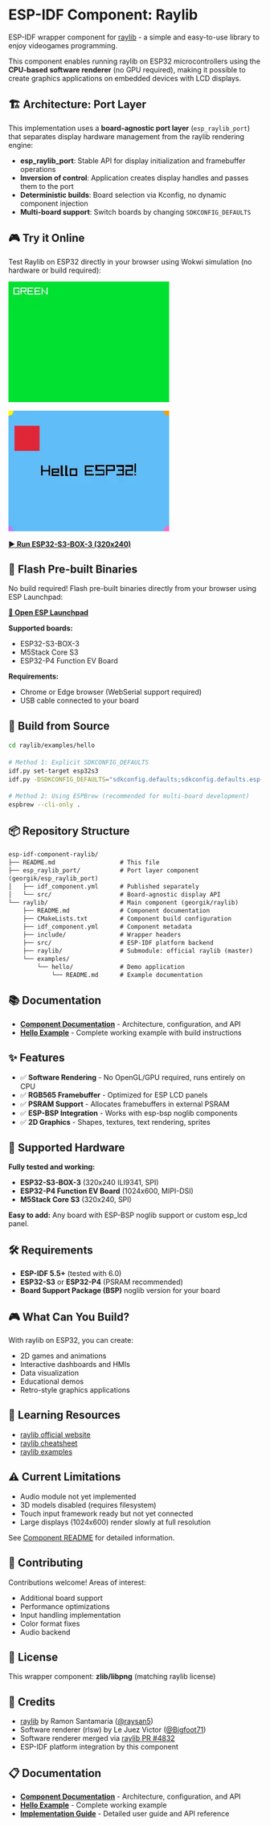 # ESP-IDF Component: Raylib

ESP-IDF wrapper component for [raylib](https://www.raylib.com/) - a simple and easy-to-use library to enjoy videogames programming.

This component enables running raylib on ESP32 microcontrollers using the **CPU-based software renderer** (no GPU required), making it possible to create graphics applications on embedded devices with LCD displays.

## 🏗️ Architecture: Port Layer

This implementation uses a **board-agnostic port layer** (`esp_raylib_port`) that separates display hardware management from the raylib rendering engine:

- **esp_raylib_port**: Stable API for display initialization and framebuffer operations
- **Inversion of control**: Application creates display handles and passes them to the port
- **Deterministic builds**: Board selection via Kconfig, no dynamic component injection
- **Multi-board support**: Switch boards by changing `SDKCONFIG_DEFAULTS`

## 🎮 Try it Online

Test Raylib on ESP32 directly in your browser using Wokwi simulation (no hardware or build required):


[![ESP32-S3-BOX-3 Green Screen](docs/img/raylib-hello-esp-box-3-green.webp)](https://wokwi.com/experimental/viewer?diagram=https%3A%2F%2Fraw.githubusercontent.com%2Fgeorgik%2Fesp-idf-component-raylib%2Fmain%2Fraylib%2Fexamples%2Fhello%2Fwokwi%2Fesp-box-3%2Fdiagram.json&firmware=https%3A%2F%2Fgithub.com%2Fgeorgik%2Fesp-idf-component-raylib%2Freleases%2Flatest%2Fdownload%2Fraylib-hello-latest-esp-box-3.bin)


[![ESP32-S3-BOX-3 Hello World](docs/img/raylib-hello-esp-box-3-hello.webp)](https://wokwi.com/experimental/viewer?diagram=https%3A%2F%2Fraw.githubusercontent.com%2Fgeorgik%2Fesp-idf-component-raylib%2Fmain%2Fraylib%2Fexamples%2Fhello%2Fwokwi%2Fesp-box-3%2Fdiagram.json&firmware=https%3A%2F%2Fgithub.com%2Fgeorgik%2Fesp-idf-component-raylib%2Freleases%2Flatest%2Fdownload%2Fraylib-hello-latest-esp-box-3.bin)

**[▶️ Run ESP32-S3-BOX-3 (320x240)](https://wokwi.com/experimental/viewer?diagram=https%3A%2F%2Fraw.githubusercontent.com%2Fgeorgik%2Fesp-idf-component-raylib%2Fmain%2Fraylib%2Fexamples%2Fhello%2Fwokwi%2Fesp-box-3%2Fdiagram.json&firmware=https%3A%2F%2Fgithub.com%2Fgeorgik%2Fesp-idf-component-raylib%2Freleases%2Flatest%2Fdownload%2Fraylib-hello-latest-esp-box-3.bin)**


## 🔌 Flash Pre-built Binaries

No build required! Flash pre-built binaries directly from your browser using ESP Launchpad:

**[🚀 Open ESP Launchpad](https://georgik.github.io/esp-idf-component-raylib/)**

**Supported boards:**
- ESP32-S3-BOX-3
- M5Stack Core S3  
- ESP32-P4 Function EV Board

**Requirements:**
- Chrome or Edge browser (WebSerial support required)
- USB cable connected to your board

## 🚀 Build from Source

```bash
cd raylib/examples/hello

# Method 1: Explicit SDKCONFIG_DEFAULTS
idf.py set-target esp32s3
idf.py -DSDKCONFIG_DEFAULTS="sdkconfig.defaults;sdkconfig.defaults.esp-box-3" reconfigure build flash monitor

# Method 2: Using ESPBrew (recommended for multi-board development)
espbrew --cli-only .
```

## 📦 Repository Structure

```
esp-idf-component-raylib/
├── README.md                  # This file
├── esp_raylib_port/           # Port layer component (georgik/esp_raylib_port)
│   ├── idf_component.yml      # Published separately
│   └── src/                   # Board-agnostic display API
└── raylib/                    # Main component (georgik/raylib)
    ├── README.md              # Component documentation
    ├── CMakeLists.txt         # Component build configuration
    ├── idf_component.yml      # Component metadata
    ├── include/               # Wrapper headers
    ├── src/                   # ESP-IDF platform backend
    ├── raylib/                # Submodule: official raylib (master)
    └── examples/
        └── hello/             # Demo application
            └── README.md      # Example documentation
```

## 📚 Documentation

- **[Component Documentation](raylib/README.md)** - Architecture, configuration, and API
- **[Hello Example](raylib/examples/hello/README.md)** - Complete working example with build instructions

## ✨ Features

- ✅ **Software Rendering** - No OpenGL/GPU required, runs entirely on CPU
- ✅ **RGB565 Framebuffer** - Optimized for ESP LCD panels
- ✅ **PSRAM Support** - Allocates framebuffers in external PSRAM
- ✅ **ESP-BSP Integration** - Works with esp-bsp noglib components
- ✅ **2D Graphics** - Shapes, textures, text rendering, sprites

## 🎯 Supported Hardware

**Fully tested and working:**
- **ESP32-S3-BOX-3** (320x240 ILI9341, SPI)
- **ESP32-P4 Function EV Board** (1024x600, MIPI-DSI)
- **M5Stack Core S3** (320x240, SPI)

**Easy to add:** Any board with ESP-BSP noglib support or custom esp_lcd panel.

## 🛠️ Requirements

- **ESP-IDF 5.5+** (tested with 6.0)
- **ESP32-S3** or **ESP32-P4** (PSRAM recommended)
- **Board Support Package (BSP)** noglib version for your board

## 🎮 What Can You Build?

With raylib on ESP32, you can create:
- 2D games and animations
- Interactive dashboards and HMIs
- Data visualization
- Educational demos
- Retro-style graphics applications

## 📖 Learning Resources

- [raylib official website](https://www.raylib.com/)
- [raylib cheatsheet](https://www.raylib.com/cheatsheet/cheatsheet.html)
- [raylib examples](https://www.raylib.com/examples.html)

## ⚠️ Current Limitations

- Audio module not yet implemented
- 3D models disabled (requires filesystem)
- Touch input framework ready but not yet connected
- Large displays (1024x600) render slowly at full resolution

See [Component README](raylib/README.md) for detailed information.

## 🤝 Contributing

Contributions welcome! Areas of interest:
- Additional board support
- Performance optimizations
- Input handling implementation
- Color format fixes
- Audio backend

## 📄 License

This wrapper component: **zlib/libpng** (matching raylib license)

## 🙏 Credits

- [raylib](https://www.raylib.com/) by Ramon Santamaria ([@raysan5](https://github.com/raysan5))
- Software renderer (rlsw) by Le Juez Victor ([@Bigfoot71](https://github.com/Bigfoot71))
- Software renderer merged via [raylib PR #4832](https://github.com/raysan5/raylib/pull/4832)
- ESP-IDF platform integration by this component

## 📋 Documentation

- **[Component Documentation](raylib/README.md)** - Architecture, configuration, and API
- **[Hello Example](raylib/examples/hello/README.md)** - Complete working example
- **[Implementation Guide](PLAN_A_IMPLEMENTATION.md)** - Detailed user guide and API reference